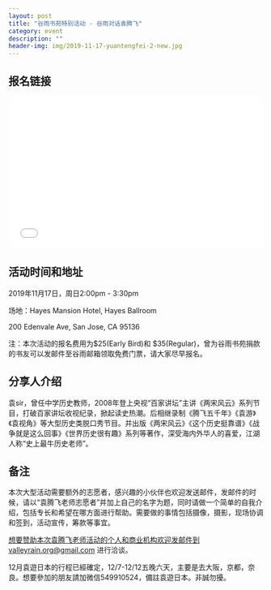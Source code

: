 ```yaml
---
layout: post
title: "谷雨书苑特别活动 - 谷雨对话袁腾飞"
category: event
description: ""
header-img: img/2019-11-17-yuantengfei-2-new.jpg
---
```


## 报名链接
<div style="width:100%; text-align:left;" ><iframe src="//eventbrite.com/tickets-external?eid=76863594079&ref=etckt" frameborder="0" height="300" width="100%" vspace="0" hspace="0" marginheight="5" marginwidth="5" scrolling="auto" allowtransparency="true"></iframe></div>

## 活动时间和地址
2019年11月17日，周日2:00pm - 3:30pm

场地：Hayes Mansion Hotel, Hayes Ballroom

200 Edenvale Ave, San Jose, CA 95136

注：本次活动的报名费用为$25(Early Bird)和 $35(Regular)，曾为谷雨书苑捐款的书友可以发邮件至谷雨邮箱领取免费门票，请大家尽早报名。

## 分享人介绍
袁sir，曾任中学历史教师，2008年登上央视“百家讲坛”主讲《两宋风云》系列节目，打破百家讲坛收视纪录，掀起读史热潮。后相继录制《腾飞五千年》《袁游》《袁视角》等大型历史类脱口秀节目。并出版《两宋风云》《这个历史挺靠谱》《战争就是这么回事》《世界历史很有趣》系列等著作，深受海内外华人的喜爱，江湖人称“史上最牛历史老师”。

## 备注
本次大型活动需要额外的志愿者，感兴趣的小伙伴也欢迎发送邮件，发邮件的时候，请以“袁腾飞老师志愿者”并加上自己的名字为题，同时请做一个简单的自我介绍，包括专长和希望在哪方面进行帮助。需要做的事情包括摄像，摄影，现场协调和签到，活动宣传，筹款等事宜。  

想要赞助本次袁腾飞老师活动的个人和商业机构欢迎发邮件到valleyrain.org@gmail.com 进行洽谈。

12月袁遊日本的行程已經確定，12/7-12/12五晚六天，主要是去大阪，京都，奈良。想要參加的朋友請加微信549910524，備註袁遊日本。非誠勿擾。
